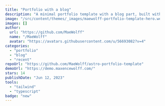 ```yaml
---
title: "Portfolio with a blog"
description: "A minimal portfolio template with a blog part, built with Astro and Tailwindcss."
image: "/src/content/themes/_images/maewolff-portfolio-template-hero.webp"
images: []
author:
  url: "https://github.com/MaeWolff"
  name: "/MaeWolff"
  avatar: "https://avatars.githubusercontent.com/u/56693082?v=4"
categories:
  - "portfolio"
  - "blog"
  - "recent"
repoUrl: "https://github.com/MaeWolff/astro-portfolio-template"
demoUrl: "https://demo.maxencewolff.com/"
stars: 14
publishDate: "Jun 12, 2023"
tools:
  - "tailwind"
  - "typescript"
badge: "new"
---
```

